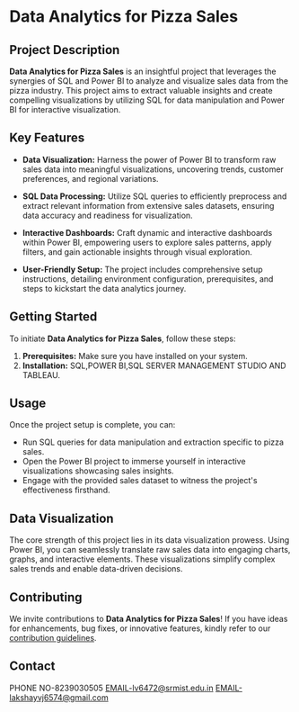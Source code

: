 # Data Analytics for Pizza Sales

## Project Description

**Data Analytics for Pizza Sales** is an insightful project that leverages the synergies of SQL and Power BI to analyze and visualize sales data from the pizza industry. This project aims to extract valuable insights and create compelling visualizations by utilizing SQL for data manipulation and Power BI for interactive visualization.

## Key Features

- **Data Visualization:** Harness the power of Power BI to transform raw sales data into meaningful visualizations, uncovering trends, customer preferences, and regional variations.

- **SQL Data Processing:** Utilize SQL queries to efficiently preprocess and extract relevant information from extensive sales datasets, ensuring data accuracy and readiness for visualization.

- **Interactive Dashboards:** Craft dynamic and interactive dashboards within Power BI, empowering users to explore sales patterns, apply filters, and gain actionable insights through visual exploration.

- **User-Friendly Setup:** The project includes comprehensive setup instructions, detailing environment configuration, prerequisites, and steps to kickstart the data analytics journey.

## Getting Started

To initiate **Data Analytics for Pizza Sales**, follow these steps:

1. **Prerequisites:** Make sure you have  installed on your system.
2. **Installation:** SQL,POWER BI,SQL SERVER MANAGEMENT STUDIO AND TABLEAU.

## Usage

Once the project setup is complete, you can:

- Run SQL queries for data manipulation and extraction specific to pizza sales.
- Open the Power BI project to immerse yourself in interactive visualizations showcasing sales insights.
- Engage with the provided sales dataset to witness the project's effectiveness firsthand.

## Data Visualization

The core strength of this project lies in its data visualization prowess. Using Power BI, you can seamlessly translate raw sales data into engaging charts, graphs, and interactive elements. These visualizations simplify complex sales trends and enable data-driven decisions.

## Contributing

We invite contributions to **Data Analytics for Pizza Sales**! If you have ideas for enhancements, bug fixes, or innovative features, kindly refer to our [contribution guidelines](CONTRIBUTING.md).


## Contact
PHONE NO-8239030505
EMAIL-lv6472@srmist.edu.in
EMAIL-lakshayvj6574@gmail.com
